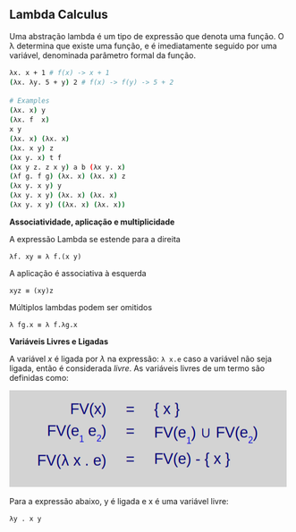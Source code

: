 ## Lambda Calculus

Uma abstração lambda é um tipo de expressão que denota uma função. O λ determina que existe uma função, e é imediatamente seguido por uma variável, denominada parâmetro formal da função.

```bash
λx. x + 1 # f(x) -> x + 1
(λx. λy. 5 + y) 2 # f(x) -> f(y) -> 5 + 2

# Examples
(λx. x) y
(λx. f  x)
x y
(λx. x) (λx. x)
(λx. x y) z
(λx y. x) t f
(λx y z. z x y) a b (λx y. x)
(λf g. f g) (λx. x) (λx. x) z
(λx y. x y) y
(λx y. x y) (λx. x) (λx. x)
(λx y. x y) ((λx. x) (λx. x))
```

**Associatividade, aplicação e multiplicidade**

A expressão Lambda se estende para a direita
```
λf. xy ≡ λ f.(x y)
```

A aplicação é associativa à esquerda 
```
xyz ≡ (xy)z
```

Múltiplos lambdas podem ser omitidos 
```
λ fg.x ≡ λ f.λg.x
```
 
**Variáveis Livres e Ligadas**

A variável *x* é ligada por *λ* na expressão: `λ x.e` caso a variável não seja ligada, então é considerada *livre*. As variáveis livres de um termo são definidas como:

![livre-atada](lambda-livre-atada.png)

Para a expressão abaixo, y é ligada e x é uma variável livre:

```
λy . x y
```